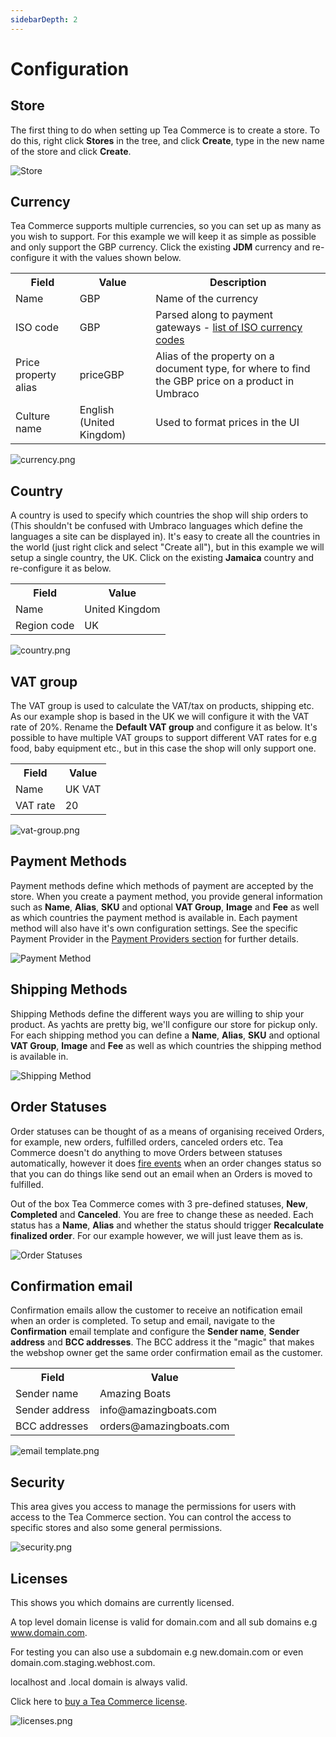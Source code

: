 ```yaml
---
sidebarDepth: 2
---
```

# Configuration

## Store

The first thing to do when setting up Tea Commerce is to create a store. To do this, right click **Stores** in the tree, and click **Create**, type in the new name of the store and click **Create**.

![Store](/img/store.png)

## Currency

Tea Commerce supports multiple currencies, so you can set up as many as you wish to support. For this example we will keep it as simple as possible and only support the GBP currency. Click the existing **JDM** currency and re-configure it with the values shown below.

<table>
	<tr>
		<th>Field</th>
		<th>Value</th>
		<th>Description</th>
	</tr>
	<tr>
		<td>Name</td>
		<td>GBP</td>
		<td>Name of the currency</td>
	</tr>
	<tr>
		<td>ISO code</td>
		<td>GBP</td>
		<td>Parsed along to payment gateways - <a href="https://en.wikipedia.org/wiki/ISO_4217#Active_codes" target="_blank">list of ISO currency codes</a></td>
	</tr>
	<tr>
		<td>Price property alias</td>
		<td>priceGBP</td>
		<td>Alias of the property on a document type, for where to find the GBP price on a product in Umbraco</td>
	</tr>
	<tr>
		<td>Culture name</td>
		<td>English (United Kingdom)</td>
		<td>Used to format prices in the UI</td>
	</tr>
</table>

![currency.png](/img/093b15d-currency.png)

## Country

A country is used to specify which countries the shop will ship orders to (This shouldn't be confused with Umbraco languages which define the languages a site can be displayed in). It's easy to create all the countries in the world (just right click and select "Create all"), but in this example we will setup a single country, the UK. Click on the existing **Jamaica** country and re-configure it as below.

<table>
	<tr>
		<th>Field</th>
		<th>Value</th>
	</tr>
	<tr>
		<td>Name</td>
		<td>United Kingdom</td>
	</tr>
	<tr>
		<td>Region code</td>
		<td>UK</td>
	</tr>
</table>

![country.png](/img/973ee1d-country.png)

## VAT group

The VAT group is used to calculate the VAT/tax on products, shipping etc. As our example shop is based in the UK we will configure it with the VAT rate of 20%. Rename the **Default VAT group** and configure it as below. It's possible to have multiple VAT groups to support different VAT rates for e.g food, baby equipment etc., but in this case the shop will only support one.

<table>
	<tr>
		<th>Field</th>
		<th>Value</th>
	</tr>
	<tr>
		<td>Name</td>
		<td>UK VAT</td>
	</tr>
	<tr>
		<td>VAT rate</td>
		<td>20</td>
	</tr>
</table>

![vat-group.png](/img/cb452cd-vat-group.png)

## Payment Methods

Payment methods define which methods of payment are accepted by the store. When you create a payment method, you provide general information such as **Name**, **Alias**, **SKU** and optional **VAT Group**, **Image** and **Fee** as well as which countries the payment method is available in. Each payment method will also have it's own configuration settings. See the specific Payment Provider in the [Payment Providers section](../../payment-providers/) for further details.

![Payment Method](/img/payment-method.png)

## Shipping Methods

Shipping Methods define the different ways you are willing to ship your product. As yachts are pretty big, we'll configure our store for pickup only. For each shipping method you can define a **Name**, **Alias**, **SKU** and optional **VAT Group**, **Image** and **Fee** as well as which countries the shipping method is available in.

![Shipping Method](/img/shipping-method.png)

## Order Statuses

Order statuses can be thought of as a means of organising  received Orders, for example, new orders, fulfilled orders, canceled orders etc. Tea Commerce doesn't do anything to move Orders between statuses automatically, however it does [fire events](../../api/events/#notificationcenter) when an order changes status so that you can do things like send out an email when an Orders is moved to fulfilled.

Out of the box Tea Commerce comes with 3 pre-defined statuses, **New**, **Completed** and **Canceled**. You are free to change these as needed. Each status has a **Name**, **Alias** and whether the status should trigger **Recalculate finalized order**. For our example however, we will just leave them as is.

![Order Statuses](/img/order-statuses.png)

## Confirmation email

Confirmation emails allow the customer to receive an notification email when an order is completed. To setup and email, navigate to the **Confirmation** email template and configure the **Sender name**, **Sender address** and **BCC addresses**. The BCC address it the "magic" that makes the webshop owner get the same order confirmation email as the customer.

<table>
	<tr>
		<th>Field</th>
		<th>Value</th>
	</tr>
	<tr>
		<td>Sender name</td>
		<td>Amazing Boats</td>
	</tr>
	<tr>
		<td>Sender address</td>
		<td>info@amazingboats.com</td>
	</tr>
	<tr>
		<td>BCC addresses</td>
		<td>orders@amazingboats.com</td>
	</tr>
</table>

![email template.png](/img/7140923-email_template.png)

## Security

This area gives you access to manage the permissions for users with access to the Tea Commerce section. You can control the access to specific stores and also some general permissions.

![security.png](/img/37b6cd8-security.png)

## Licenses 

This shows you which domains are currently licensed.

A top level domain license is valid for domain.com and all sub domains e.g www.domain.com.

For testing you can also use a subdomain e.g new.domain.com or even domain.com.staging.webhost.com.

localhost and .local domain is always valid.

Click here to [buy a Tea Commerce license](https://teacommerce.net/).

![licenses.png](/img/0340ffa-licenses.png)
